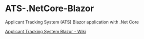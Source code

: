 # ATS-.NetCore-Blazor
Applicant Tracking System (ATS) Blazor application with .Net Core

[Applicant Tracking System Blazor - Wiki](../../wiki)
